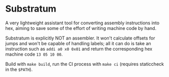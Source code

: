 # Substratum

A very lightweight assistant tool for converting assembly instructions into hex, aiming to save some of the effort of writing
machine code by hand.

Substratum is explicitly NOT an assembler. It won't calculate offsets for jumps and won't be capable of handling labels;
all it can do is take an instruction such as `addi a0 x0 0x01` and return the corresponding hex machine code `13 05 10 00`.

Build with `make build`, run the CI process with `make ci` (requires staticcheck in the `$PATH`).
